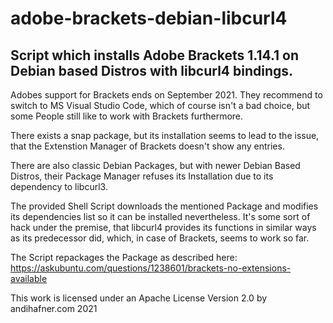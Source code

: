 # adobe-brackets-debian-libcurl4
## Script which installs Adobe Brackets 1.14.1 on Debian based Distros with libcurl4 bindings. ##

Adobes support for Brackets ends on September 2021. They recommend to switch to MS Visual Studio Code, which of course isn't a bad choice, but some People still like to work with Brackets furthermore.

There exists a snap package, but its installation seems to lead to the issue, that the Extenstion Manager of Brackets doesn't show any entries.

There are also classic Debian Packages, but with newer Debian Based Distros, their Package Manager refuses its Installation due to its dependency to libcurl3.

The provided Shell Script downloads the mentioned Package and modifies its dependencies list so it can be installed nevertheless. It's some sort of hack under the premise, that libcurl4 provides its functions in similar ways as its predecessor did, which, in case of Brackets, seems to work so far.

The Script repackages the Package as described here:
https://askubuntu.com/questions/1238601/brackets-no-extensions-available

This work is licensed under an Apache License Version 2.0 by andihafner.com 2021
